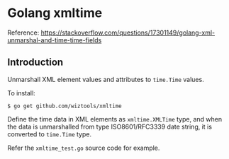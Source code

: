 # Golang xmltime

Reference: https://stackoverflow.com/questions/17301149/golang-xml-unmarshal-and-time-time-fields

## Introduction

Unmarshall XML element values and attributes to `time.Time` values.

To install:

```
$ go get github.com/wiztools/xmltime
```

Define the time data in XML elements as `xmltime.XMLTime` type, and when the data is unmarshalled from type ISO8601/RFC3339 date string, it is converted to `time.Time` type.

Refer the `xmltime_test.go` source code for example.
